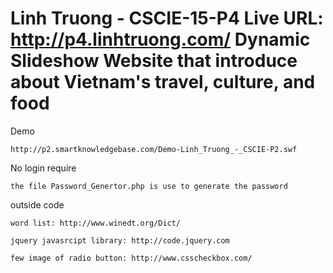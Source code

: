 Linh Truong - CSCIE-15-P4
Live URL: http://p4.linhtruong.com/
Dynamic Slideshow Website that introduce about Vietnam's travel, culture, and food 
===========

Demo

    http://p2.smartknowledgebase.com/Demo-Linh_Truong_-_CSCIE-P2.swf

No login require

    the file Password_Genertor.php is use to generate the password

outside code

    word list: http://www.winedt.org/Dict/

    jquery javasrcipt library: http://code.jquery.com

    few image of radio button: http://www.csscheckbox.com/
